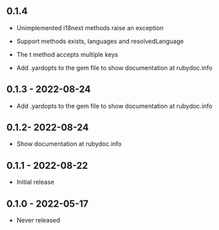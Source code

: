 ## 0.1.4

* Unimplemented i18next methods raise an exception
* Support methods exists, languages and resolvedLanguage
* The t method accepts multiple keys

* Add .yardopts to the gem file to show documentation at rubydoc.info

## 0.1.3 - 2022-08-24

* Add .yardopts to the gem file to show documentation at rubydoc.info

## 0.1.2- 2022-08-24

* Show documentation at rubydoc.info

## 0.1.1 - 2022-08-22

* Initial release

## 0.1.0 - 2022-05-17

* Never released
